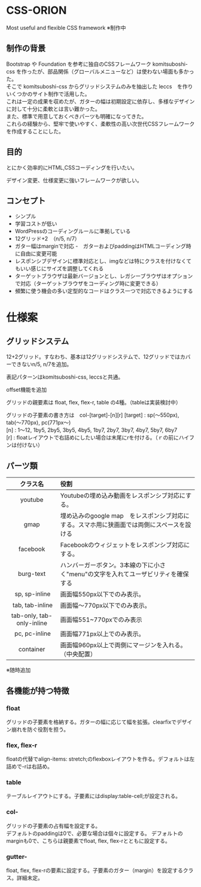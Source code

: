 # CSS-ORION
Most useful and flexible CSS framework
※制作中

## 制作の背景
Bootstrap や Foundation を参考に独自のCSSフレームワーク komitsuboshi-css を作ったが、部品関係（グローバルメニューなど）は使わない場面も多かった。  
そこで komitsuboshi-css からグリッドシステムのみを抽出した leccs　を作りいくつかのサイト制作で活用した。  
これは一定の成果を収めたが、ガターの幅は初期設定に依存し、多様なデザインに対して十分に柔軟とは言い難かった。  
また、標準で用意しておくべきパーツも明確になってきた。  
これらの経験から、堅牢で使いやすく、柔軟性の高い次世代CSSフレームワークを作成することにした。  

## 目的
とにかく効率的にHTML,CSSコーディングを行いたい。

デザイン変更、仕様変更に強いフレームワークが欲しい。

## コンセプト
- シンプル
- 学習コストが低い
- WordPressのコーディングルールに準拠している
- 12グリッド+2　（n/5, n/7）
- ガター幅はmarginで対応
-　ガターおよびpaddingはHTMLコーディング時に自由に変更可能
- レスポンシブデザインに標準対応とし、imgなどは特にクラスを付けなくてもいい感じにサイズを調整してくれる  
- ターゲットブラウザは最新バージョンとし、レガシーブラウザはオプションで対応（ターゲットブラウザをコーディング時に変更できる）
- 頻繁に使う機会の多い定型的なコードはクラス一つで対応できるようにする

# 仕様案

## グリッドシステム
12+2グリッド。すなわち、基本は12グリッドシステムで、12グリッドではカバーできないn/5, n/7を追加。

表記パターンはkomitsuboshi-css, leccsと共通。

offset機能を追加

グリッドの親要素は float, flex, flex-r, table の4種。（tableは実装検討中）

グリッドの子要素の書き方は　col-[target]-[n]\[r]
[target] : sp(～550px), tab(～770px), pc(771px～)  
[n] : 1～12, 1by5, 2by5, 3by5, 4by5, 1by7, 2by7, 3by7, 4by7, 5by7, 6by7  
[r] : floatレイアウトで右詰めにしたい場合は末尾にrを付ける。（ｒの前にハイフンは付けない）

## パーツ類
| クラス名　| 役割 |
|:-:|:-|
| youtube | Youtubeの埋め込み動画をレスポンシブ対応にする。 |
| gmap | 埋め込みのgoogle map　をレスポンシブ対応にする。スマホ用に狭画面では両側にスペースを設ける |
| facebook | Facebookのウィジェットをレスポンシブ対応にする。 |
| burg-text | ハンバーガーボタン。3本線の下に小さく"menu"の文字を入れてユーザビリティを確保する |
| sp, sp-inline | 画面幅550px以下でのみ表示。 |
| tab, tab-inline | 画面幅～770px以下でのみ表示。 |
| tab-only, tab-only-inline | 画面幅551~770pxでのみ表示 |
| pc, pc-inline | 画面幅771px以上でのみ表示。 |
| container | 画面幅960px以上で両側にマージンを入れる。（中央配置） |

※随時追加

## 各機能が持つ特徴
### float
グリッドの子要素を格納する。ガターの幅に応じて幅を拡張。clearfixでデザイン崩れを防ぐ役割を担う。

### flex, flex-r
floatの代替でalign-items: stretch;のflexboxレイアウトを作る。デフォルトは左詰めで-rは右詰め。

### table
テーブルレイアウトにする。子要素にはdisplay:table-cell;が設定される。

### col-
グリッドの子要素の占有幅を設定する。  
デフォルトのpaddingは0で、必要な場合は個々に設定する。
デフォルトのmarginも0で、こちらは親要素でfloat, flex, flex-rとともに設定する。

### gutter-
float, flex, flex-rの要素に設定する。子要素のガター（margin）を設定するクラス。詳細未定。
